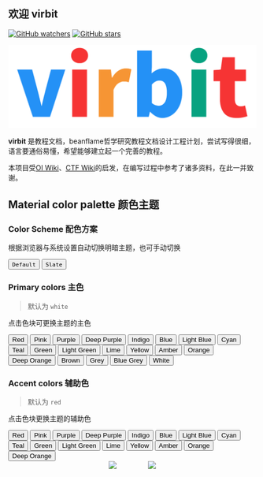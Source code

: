 ## 欢迎 **virbit**

[![GitHub watchers](https://img.shields.io/github/watchers/beanflame/virbit.svg?style=social&label=Watch)](https://github.com/beanflame/virbit)
[![GitHub stars](https://img.shields.io/github/stars/beanflame/virbit.svg?style=social&label=Stars)](https://github.com/beanflame/virbit)

[![Word Art](virbit-logo.svg)](https://github.com/beanflame/virbit)

**virbit** 是教程文档，beanflame哲学研究教程文档设计工程计划，尝试写得很细，语言要通俗易懂，希望能够建立起一个完善的教程。

本项目受[OI Wiki](https://oi-wiki.org/)、[CTF Wiki](https://ctf-wiki.org/)的启发，在编写过程中参考了诸多资料，在此一并致谢。







## Material color palette 颜色主题

### Color Scheme 配色方案

根据浏览器与系统设置自动切换明暗主题，也可手动切换
<div class="tx-switch">
<button data-md-color-scheme="default"><code>Default</code></button>
<button data-md-color-scheme="slate"><code>Slate</code></button>
</div>
<script>
  var buttons = document.querySelectorAll("button[data-md-color-scheme]")
  Array.prototype.forEach.call(buttons, function(button) {
    button.addEventListener("click", function() {
      document.body.dataset.mdColorScheme = this.dataset.mdColorScheme;
      localStorage.setItem("data-md-color-scheme",this.dataset.mdColorScheme);
    })
  })
</script>


### Primary colors 主色

> 默认为 `white`

点击色块可更换主题的主色

<div id="color-button">
<button data-md-color-primary="red">Red</button>
<button data-md-color-primary="pink">Pink</button>
<button data-md-color-primary="purple">Purple</button>
<button data-md-color-primary="deep-purple">Deep Purple</button>
<button data-md-color-primary="indigo">Indigo</button>
<button data-md-color-primary="blue">Blue</button>
<button data-md-color-primary="light-blue">Light Blue</button>
<button data-md-color-primary="cyan">Cyan</button>
<button data-md-color-primary="teal">Teal</button>
<button data-md-color-primary="green">Green</button>
<button data-md-color-primary="light-green">Light Green</button>
<button data-md-color-primary="lime">Lime</button>
<button data-md-color-primary="yellow">Yellow</button>
<button data-md-color-primary="amber">Amber</button>
<button data-md-color-primary="orange">Orange</button>
<button data-md-color-primary="deep-orange">Deep Orange</button>
<button data-md-color-primary="brown">Brown</button>
<button data-md-color-primary="grey">Grey</button>
<button data-md-color-primary="blue-grey">Blue Grey</button>
<button data-md-color-primary="white">White</button>
</div>

<script>
  var buttons = document.querySelectorAll("button[data-md-color-primary]");
  Array.prototype.forEach.call(buttons, function(button) {
    button.addEventListener("click", function() {
      document.body.dataset.mdColorPrimary = this.dataset.mdColorPrimary;
      localStorage.setItem("data-md-color-primary",this.dataset.mdColorPrimary);
    })
  })
</script>

### Accent colors 辅助色

> 默认为 `red`

点击色块更换主题的辅助色

<div id="color-button">
<button data-md-color-accent="red">Red</button>
<button data-md-color-accent="pink">Pink</button>
<button data-md-color-accent="purple">Purple</button>
<button data-md-color-accent="deep-purple">Deep Purple</button>
<button data-md-color-accent="indigo">Indigo</button>
<button data-md-color-accent="blue">Blue</button>
<button data-md-color-accent="light-blue">Light Blue</button>
<button data-md-color-accent="cyan">Cyan</button>
<button data-md-color-accent="teal">Teal</button>
<button data-md-color-accent="green">Green</button>
<button data-md-color-accent="light-green">Light Green</button>
<button data-md-color-accent="lime">Lime</button>
<button data-md-color-accent="yellow">Yellow</button>
<button data-md-color-accent="amber">Amber</button>
<button data-md-color-accent="orange">Orange</button>
<button data-md-color-accent="deep-orange">Deep Orange</button>
</div>

<script>
  var buttons = document.querySelectorAll("button[data-md-color-accent]");
  Array.prototype.forEach.call(buttons, function(button) {
    button.addEventListener("click", function() {
      document.body.dataset.mdColorAccent = this.dataset.mdColorAccent;
      localStorage.setItem("data-md-color-accent",this.dataset.mdColorAccent);
    })
  })

  // #758
  document.getElementsByClassName('md-nav__title')[1].click()
</script>

<div align="center">
<a href="https://www.hulu.com/" target="_blank"><img height="40px" src="https://cdn.jsdelivr.net/npm/oicdn@0.0.1/hulu-black.png"></a>
<a href="https://www.netlify.com/" target="_blank" style="margin-left: 60px;"><img height="40px" src="https://cdn.jsdelivr.net/npm/oicdn@0.0.2/netlify.png"></a>
</div>
